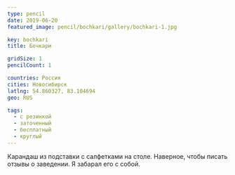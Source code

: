 ```yaml
---
type: pencil
date: 2019-06-20
featured_image: pencil/bochkari/gallery/bochkari-1.jpg

key: bochkari
title: Бочкари

gridSize: 1
pencilCount: 1

countries: Россия
cities: Новосибирск
latlng: 54.860327, 83.104694
geo: RUS

tags:
  - с резинкой
  - заточенный
  - бесплатный
  - круглый
---
```


Карандаш из подставки с салфетками на столе. Наверное, чтобы писать отзывы о заведении. Я забарал его с собой.
